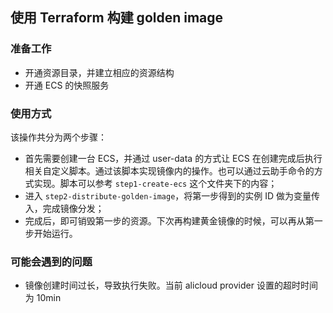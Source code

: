 ## 使用 Terraform 构建 golden image

### 准备工作

* 开通资源目录，并建立相应的资源结构
* 开通 ECS 的快照服务

### 使用方式

该操作共分为两个步骤：
* 首先需要创建一台 ECS，并通过 user-data 的方式让 ECS 在创建完成后执行相关自定义脚本。通过该脚本实现镜像内的操作。也可以通过云助手命令的方式实现。脚本可以参考 `step1-create-ecs` 这个文件夹下的内容；
* 进入 `step2-distribute-golden-image`，将第一步得到的实例 ID 做为变量传入，完成镜像分发；
* 完成后，即可销毁第一步的资源。下次再构建黄金镜像的时候，可以再从第一步开始运行。

### 可能会遇到的问题

* 镜像创建时间过长，导致执行失败。当前 alicloud provider 设置的超时时间为 10min

